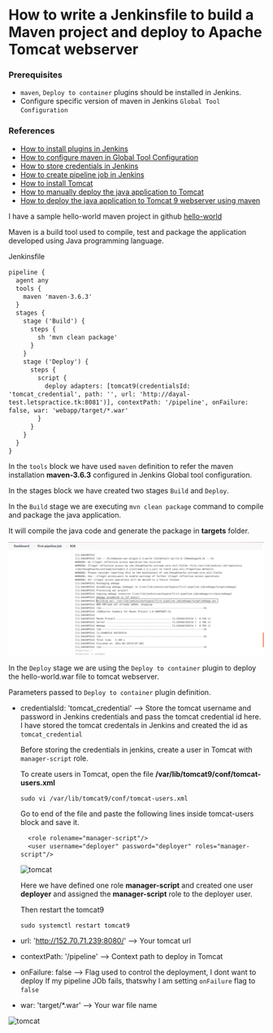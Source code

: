 # How to write a Jenkinsfile to build a Maven project and deploy to Apache Tomcat webserver

### Prerequisites
* `maven`, `Deploy to container` plugins should be installed in Jenkins. 
* Configure specific version of maven in Jenkins `Global Tool Configuration`

### References
* [How to install plugins in Jenkins](/content/jenkins/tutorials/common/02-how-to-install-plugins)
* [How to configure maven in Global Tool Configuration](/content/jenkins/tutorials/common/03-global-tool-configurations)
* [How to store credentials in Jenkins](https://vigneshsweekaran.github.io/content/jenkins/tutorials/common/04-how-to-store-credentials-in-jenkins)
* [How to create pipeline job in Jenkins](/content/jenkins/tutorials/pipeline/01-how-to-create-pipeline-job)
* [How to install Tomcat](/content/tomcat/tutorials/installation)
* [How to manually deploy the java application to Tomcat](/content/tomcat/tutorials/how-to-manually-deploy-java-application-to-tomcat)
* [How to deploy the java application to Tomcat 9 webserver using maven](https://vigneshsweekaran.github.io/content/tomcat/tutorials/how-to-deploy-java-application-to-tomcat-using-maven)

I have a sample hello-world maven project in github [hello-world](https://github.com/vigneshsweekaran/hello-world)

Maven is a build tool used to compile, test and package the application developed using Java programming language.

Jenkinsfile
```
pipeline {
  agent any
  tools {
    maven 'maven-3.6.3' 
  }
  stages {
    stage ('Build') {
      steps {
        sh 'mvn clean package'
      }
    }
    stage ('Deploy') {
      steps {
        script {
          deploy adapters: [tomcat9(credentialsId: 'tomcat_credential', path: '', url: 'http://dayal-test.letspractice.tk:8081')], contextPath: '/pipeline', onFailure: false, war: 'webapp/target/*.war' 
        }
      }
    }
  }
}

```

In the `tools` block we have used `maven` definition to refer the maven installation **maven-3.6.3** configured in Jenkins Global tool configuration.

In the stages block we have created two stages `Build` and `Deploy`. 

In the `Build` stage we are executing `mvn clean package` command to compile and package the java application.

It will compile the java code and generate the package in **targets** folder.

![jenkins](/content/jenkins/tutorials/pipeline/images/04-maven-tomcat/jenkins-maven-job.png)

In the `Deploy` stage we are using the `Deploy to container` plugin to deploy the hello-world.war file to tomcat webserver.

Parameters passed to `Deploy to container` plugin definition.
* credentialsId: 'tomcat_credential' --> Store the tomcat username and password in Jenkins credentials and pass the tomcat credential id here. I have stored the tomcat credentals in Jenkins and created the id as `tomcat_credential`

  Before storing the credentials in jenkins, create a user in Tomcat with `manager-script` role.

  To create users in Tomcat, open the file **/var/lib/tomcat9/conf/tomcat-users.xml**
  ```
  sudo vi /var/lib/tomcat9/conf/tomcat-users.xml
  ```

  Go to end of the file and paste the following lines inside tomcat-users block and save it.

  ```
    <role rolename="manager-script"/>
    <user username="deployer" password="deployer" roles="manager-script"/>
  ```

  ![tomcat](/content/tomcat/tutorials/images/deploy-app-maven/jenkins-tomcat-users-xml.png)

  Here we have defined one role **manager-script** and created one user **deployer** and assigned the **manager-script** role to the deployer user.

  Then restart the tomcat9
  ```
  sudo systemctl restart tomcat9
  ```

* url: 'http://152.70.71.239:8080/' --> Your tomcat url
* contextPath: '/pipeline' --> Context path to deploy in Tomcat
* onFailure: false --> Flag used to control the deployment, I dont want to deploy If my pipeline JOb fails, thatswhy I am setting `onFailure` flag to `false`
* war: 'target/*.war' --> Your war file name

![tomcat](/content/tomcat/tutorials/images/deploy-app-maven/jenkins-output.png)
